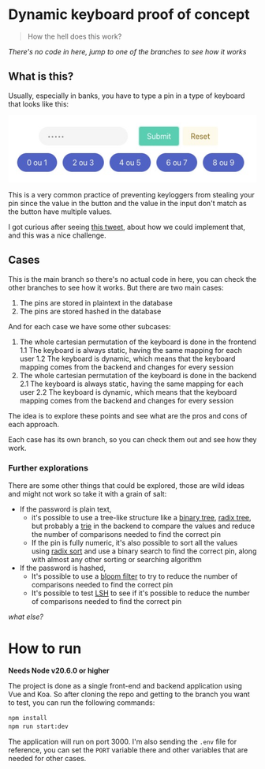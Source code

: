 # Dynamic keyboard proof of concept

> How the hell does this work?

*There's no code in here, jump to one of the branches to see how it works*

## What is this?

Usually, especially in banks, you have to type a pin in a type of keyboard that looks like this:

![](assets/asset-1699483313.png)

This is a very common practice of preventing keyloggers from stealing your pin since the value in the button and the value in the input don't match as the button have multiple values.

I got curious after seeing [this tweet](https://twitter.com/niagalves/status/1719695627586580728), about how we could implement that, and this was a nice challenge.

## Cases

This is the main branch so there's no actual code in here, you can check the other branches to see how it works. But there are two main cases:

1. The pins are stored in plaintext in the database
2. The pins are stored hashed in the database

And for each case we have some other subcases:

1. The whole cartesian permutation of the keyboard is done in the frontend
  1.1 The keyboard is always static, having the same mapping for each user
  1.2 The keyboard is dynamic, which means that the keyboard mapping comes from the backend and changes for every session
2. The whole cartesian permutation of the keyboard is done in the backend
  2.1 The keyboard is always static, having the same mapping for each user
  2.2 The keyboard is dynamic, which means that the keyboard mapping comes from the backend and changes for every session

The idea is to explore these points and see what are the pros and cons of each approach.

Each case has its own branch, so you can check them out and see how they work.

### Further explorations

There are some other things that could be explored, those are wild ideas and might not work so take it with a grain of salt:

- If the password is plain text,
  - it's possible to use a tree-like structure like a [binary tree](https://en.wikipedia.org/wiki/Binary_tree), [radix tree](https://en.wikipedia.org/wiki/Radix_tree), but probably a [trie](https://en.wikipedia.org/wiki/Trie) in the backend to compare the values and reduce the number of comparisons needed to find the correct pin
  - If the pin is fully numeric, it's also possible to sort all the values using [radix sort](https://en.wikipedia.org/wiki/Radix_sort) and use a binary search to find the correct pin, along with almost any other sorting or searching algorithm
- If the password is hashed,
  - It's possible to use a [bloom filter](https://en.wikipedia.org/wiki/Bloom_filter) to try to reduce the number of comparisons needed to find the correct pin
  - It's possible to test [LSH](https://en.wikipedia.org/wiki/Locality-sensitive_hashing) to see if it's possible to reduce the number of comparisons needed to find the correct pin

*what else?*

# How to run

**Needs Node v20.6.0 or higher**

The project is done as a single front-end and backend application using Vue and Koa. So after cloning the repo and getting to the branch you want to test, you can run the following commands:

```bash
npm install
npm run start:dev
```

The application will run on port 3000. I'm also sending the `.env` file for reference, you can set the `PORT` variable there and other variables that are needed for other cases.
